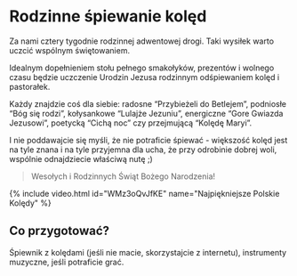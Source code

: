 # Rodzinne śpiewanie kolęd

Za nami cztery tygodnie rodzinnej adwentowej drogi. Taki wysiłek warto uczcić wspólnym świętowaniem.

Idealnym dopełnieniem stołu pełnego smakołyków, prezentów i wolnego czasu będzie uczczenie Urodzin Jezusa rodzinnym odśpiewaniem kolęd i pastorałek.

Każdy znajdzie coś dla siebie: radosne “Przybieżeli do Betlejem”, podniosłe “Bóg się rodzi”, kołysankowe “Lulajże Jezuniu”, energiczne “Gore Gwiazda Jezusowi”, poetycką “Cichą noc” czy przejmującą “Kolędę Maryi”.

I nie poddawajcie się myśli, że nie potraficie śpiewać - większość kolęd jest na tyle znana i na tyle przyjemna dla ucha, że przy odrobinie dobrej woli, wspólnie odnajdziecie właściwą nutę ;)

> Wesołych i Rodzinnych Świąt Bożego Narodzenia!

{% include video.html id="WMz3oQvJfKE" name="Najpiękniejsze Polskie Kolędy" %}

## Co przygotować?

Śpiewnik z kolędami (jeśli nie macie, skorzystajcie z internetu), instrumenty muzyczne, jeśli potraficie grać.

